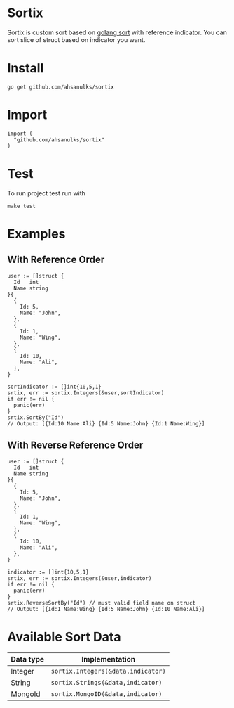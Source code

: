 # Sortix
Sortix is custom sort based on [golang sort](https://golang.org/pkg/sort/#Sort) with reference indicator. You can sort slice of struct based on indicator you want.

# Install
```
go get github.com/ahsanulks/sortix
```

# Import
```
import (
  "github.com/ahsanulks/sortix"
)
```

# Test
To run project test run with
```
make test
```

# Examples

## With Reference Order
```
user := []struct {
  Id   int
  Name string
}{
  {
    Id: 5,
    Name: "John",
  },
  {
    Id: 1,
    Name: "Wing",
  },
  {
    Id: 10,
    Name: "Ali",
  },
}

sortIndicator := []int{10,5,1}
srtix, err := sortix.Integers(&user,sortIndicator)
if err != nil {
  panic(err)
}
srtix.SortBy("Id")
// Output: [{Id:10 Name:Ali} {Id:5 Name:John} {Id:1 Name:Wing}]
```

## With Reverse Reference Order
```
user := []struct {
  Id   int
  Name string
}{
  {
    Id: 5,
    Name: "John",
  },
  {
    Id: 1,
    Name: "Wing",
  },
  {
    Id: 10,
    Name: "Ali",
  },
}

indicator := []int{10,5,1}
srtix, err := sortix.Integers(&user,indicator)
if err != nil {
  panic(err)
}
srtix.ReverseSortBy("Id") // must valid field name on struct
// Output: [{Id:1 Name:Wing} {Id:5 Name:John} {Id:10 Name:Ali}]
```

# Available Sort Data
|Data type|Implementation                    |
|---------|----------------------------------|
|Integer  |`sortix.Integers(&data,indicator)`|
|String   |`sortix.Strings(&data,indicator)` |
|MongoId  |`sortix.MongoID(&data,indicator)` |
